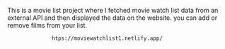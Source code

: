 This is a movie list project where I fetched movie watch list data from an external API and then displayed the data on the website. you can add or remove films from your list.                                                 
                   
                  htps://moviewatchlist1.netlify.app/      
 
